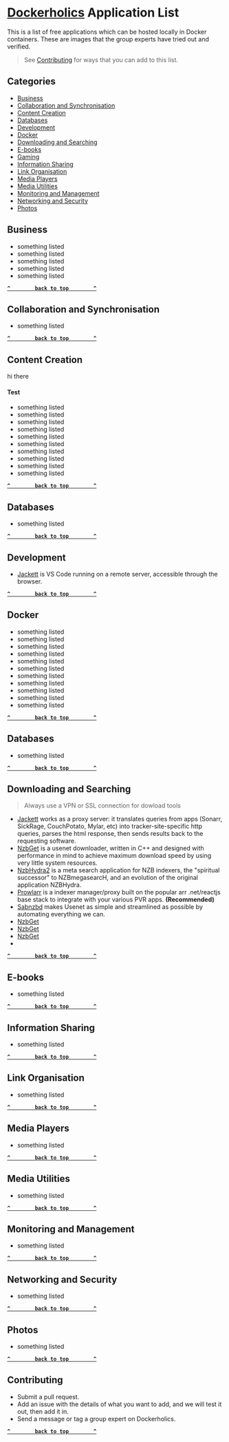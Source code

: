 # [Dockerholics](https://www.facebook.com/groups/205764024543769) Application List
This is a list of free applications which can be hosted locally  in Docker containers. These are images that the group experts have tried out and verified.
> See [Contributing](#Contributing) for ways that you can add to this list.

## Categories
- [Business](#Business)
- [Collaboration and Synchronisation](#Collaboration-and-Synchronisation)
- [Content Creation](#Content-Creation)
- [Databases](#Databases)
- [Development](#Development)
- [Docker](#Docker)
- [Downloading and Searching](#Downloading-and-Searching)
- [E-books](#E-books)
- [Gaming](#Gaming)
- [Information Sharing](#Information-Sharing)
- [Link Organisation](#Link-Organisation)
- [Media Players](#Media-Players)
- [Media Utilities](#Media-Utilities)
- [Monitoring and Management](#Monitoring-and-Management)
- [Networking and Security](#Networking-and-Security)
- [Photos](#Photos)

## Business
- something listed
- something listed
- something listed
- something listed
- something listed

**[`^        back to top        ^`](#)**

## Collaboration and Synchronisation
- something listed

**[`^        back to top        ^`](#)**

## Content Creation
hi there
#### Test
- something listed
- something listed
- something listed
- something listed
- something listed
- something listed
- something listed
- something listed
- something listed
- something listed

**[`^        back to top        ^`](#)**

## Databases
- something listed

**[`^        back to top        ^`](#)**

## Development
- <a href='https://hub.docker.com/r/linuxserver/code-server' target='_blank'>Jackett</a>
 is VS Code running on a remote server, accessible through the browser.

**[`^        back to top        ^`](#)**

## Docker

- something listed
- something listed
- something listed
- something listed
- something listed
- something listed
- something listed
- something listed
- something listed
- something listed
- something listed

**[`^        back to top        ^`](#)**

## Databases
- something listed

**[`^        back to top        ^`](#)**

## Downloading and Searching
> Always use a VPN or SSL connection for dowload tools
- <a href='https://hub.docker.com/r/linuxserver/jackett' target='_blank'>Jackett</a>
 works as a proxy server: it translates queries from apps (Sonarr, SickRage, CouchPotato, Mylar, etc) into tracker-site-specific http queries, parses the html response, then sends results back to the requesting software.
- <a href='https://hub.docker.com/r/linuxserver/nzbget' target='_blank'>NzbGet</a>
 is a usenet downloader, written in C++ and designed with performance in mind to achieve maximum download speed by using very little system resources.
- <a href='https://hub.docker.com/r/linuxserver/nzbhydra2' target='_blank'>NzbHydra2</a>
 is a meta search application for NZB indexers, the "spiritual successor" to NZBmegasearcH, and an evolution of the original application NZBHydra.
- <a href='https://hub.docker.com/r/linuxserver/prowlarr' target='_blank'>Prowlarr</a>
 is a indexer manager/proxy built on the popular arr .net/reactjs base stack to integrate with your various PVR apps. **(Recommended)**
- <a href='https://hub.docker.com/r/linuxserver/sabnzbd' target='_blank'>Sabnzbd</a>
 makes Usenet as simple and streamlined as possible by automating everything we can.
- <a href='https://hub.docker.com/r/linuxserver/nzbget' target='_blank'>NzbGet</a>
- <a href='https://hub.docker.com/r/linuxserver/nzbget' target='_blank'>NzbGet</a>
- <a href='https://hub.docker.com/r/linuxserver/nzbget' target='_blank'>NzbGet</a>
- 
**[`^        back to top        ^`](#)**

## E-books
- something listed

**[`^        back to top        ^`](#)**

## Information Sharing
- something listed

**[`^        back to top        ^`](#)**

## Link Organisation
- something listed

**[`^        back to top        ^`](#)**

## Media Players
- something listed

**[`^        back to top        ^`](#)**

## Media Utilities
- something listed

**[`^        back to top        ^`](#)**

## Monitoring and Management
- something listed

**[`^        back to top        ^`](#)**

## Networking and Security
- something listed

**[`^        back to top        ^`](#)**

## Photos
- something listed

**[`^        back to top        ^`](#)**

## Contributing
- Submit a pull request.
- Add an issue with the details of what you want to add, and we will test it out, then add it in.
- Send a message or tag a group expert on Dockerholics.

**[`^        back to top        ^`](#)**
